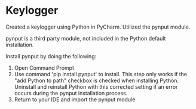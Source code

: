 # Keylogger
Created a keylogger using Python in PyCharm. Utilized the pynput module.

pynput is a third party module, not included in the Python default installation.

Install pynput by doing the following:
1) Open Command Prompt
2) Use command 'pip install pynput' to install. This step only works if the "add Python to path" checkbox is checked when installing Python. Uninstall and reinstall Python with this corrected setting if an error occurs during the pynput installation process.
3) Return to your IDE and import the pynput module
